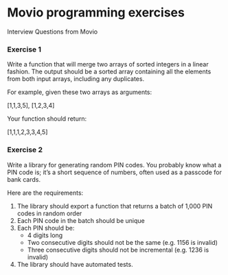 # Movio programming exercises

Interview Questions from Movio

### Exercise 1

Write a function that will merge two arrays of sorted integers in a linear fashion. The output should be a sorted array containing all the elements from both input arrays, including any duplicates.

For example, given these two arrays as arguments:

[1,1,3,5], [1,2,3,4]

Your function should return:

[1,1,1,2,3,3,4,5]

### Exercise 2

Write a library for generating random PIN codes. You probably know what a PIN code is; it’s a short sequence of numbers, often used as a passcode for bank cards.

Here are the requirements:

1. The library should export a function that returns a batch of 1,000 PIN codes in random order
2. Each PIN code in the batch should be unique
3. Each PIN should be:
   - 4 digits long
   - Two consecutive digits should not be the same (e.g. 1156 is invalid)
   - Three consecutive digits should not be incremental (e.g. 1236 is invalid)
4. The library should have automated tests.
